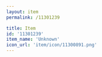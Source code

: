 ```yaml
---
layout: item
permalink: /11301239

title: Item
id: '11301239'
item_name: 'Unknown'
icon_url: 'item/icon/11300891.png'
---
```


